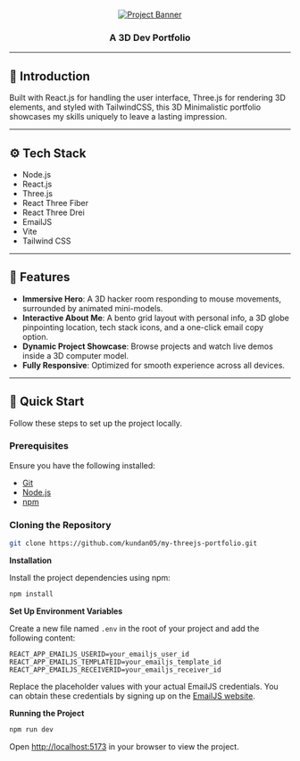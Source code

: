 <div align="center">
  <br />
  <a href="https://kundan-threejs-portfolio.netlify.app/">
    <img src="https://github.com/user-attachments/assets/637b3f5d-5a1d-4237-b5b4-7eebf3805472" alt="Project Banner">
  </a>
  <br />
  <h3 align="center">A 3D Dev Portfolio</h3>
</div>

---

## 🤖 Introduction <a name="introduction"></a>

Built with React.js for handling the user interface, Three.js for rendering 3D elements, and styled with TailwindCSS, this 3D Minimalistic portfolio showcases my skills uniquely to leave a lasting impression.

---

## ⚙️ Tech Stack <a name="tech-stack"></a>

- Node.js
- React.js
- Three.js
- React Three Fiber
- React Three Drei
- EmailJS
- Vite
- Tailwind CSS

---

## 🔋 Features <a name="features"></a>

- **Immersive Hero**: A 3D hacker room responding to mouse movements, surrounded by animated mini-models.
- **Interactive About Me**: A bento grid layout with personal info, a 3D globe pinpointing location, tech stack icons, and a one-click email copy option.
- **Dynamic Project Showcase**: Browse projects and watch live demos inside a 3D computer model.
- **Fully Responsive**: Optimized for smooth experience across all devices.

---

## 🤸 Quick Start <a name="quick-start"></a>

Follow these steps to set up the project locally.

### Prerequisites

Ensure you have the following installed:

- [Git](https://git-scm.com/)
- [Node.js](https://nodejs.org/en)
- [npm](https://www.npmjs.com/)

### Cloning the Repository

```bash
git clone https://github.com/kundan05/my-threejs-portfolio.git
```

**Installation**

Install the project dependencies using npm:

```bash
npm install
```

**Set Up Environment Variables**

Create a new file named `.env` in the root of your project and add the following content:

```env
REACT_APP_EMAILJS_USERID=your_emailjs_user_id
REACT_APP_EMAILJS_TEMPLATEID=your_emailjs_template_id
REACT_APP_EMAILJS_RECEIVERID=your_emailjs_receiver_id
```

Replace the placeholder values with your actual EmailJS credentials. You can obtain these credentials by signing up on the [EmailJS website](https://www.emailjs.com/).

**Running the Project**

```bash
npm run dev
```

Open [http://localhost:5173](http://localhost:5173) in your browser to view the project.
